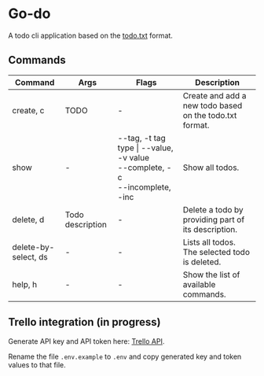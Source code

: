 # Go-do
A todo cli application based on the [todo.txt](https://github.com/todotxt/todo.txt) format.

## Commands

| Command              | Args             | Flags                                                                                   | Description                                             |
|----------------------|------------------|-----------------------------------------------------------------------------------------|---------------------------------------------------------|
| create, c            | TODO             | -                                                                                       | Create and add a new todo based on the todo.txt format. |
| show                 | -                | --tag, -t tag type \| --value, -v value <br /> --complete, -c <br /> --incomplete, -inc | Show all todos.                                         |
| delete, d            | Todo description | -                                                                                       | Delete a todo by providing part of its description.     |
| delete-by-select, ds | -                | -                                                                                       | Lists all todos. The selected todo is deleted.          |
| help, h              | -                | -                                                                                       | Show the list of available commands.                    |

## Trello integration (in progress)
Generate API key and API token here: [Trello API](https://developer.atlassian.com/cloud/trello/guides/rest-api/api-introduction/).

Rename the file `.env.example` to `.env` and copy generated key and token values to that file.